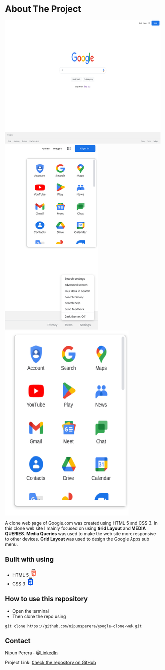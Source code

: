 <!-- ABOUT THE PROJECT -->
# <b>About The Project</b>

<img src="img/01.png" width="800px" height="400px">
<img src="img/03.png" width="300" height="600px">
<img src="img/02.png" width="400px" height="600px">

<p>A clone web page of Google.com was created using HTML 5 and CSS 3. In this clone web site I mainly focused on using <strong>Grid Layout</strong> and <strong>MEDIA QUERIES</strong>. <strong>Media Queries</strong> was used to make the web site more responsive to other devices. <strong>Grid Layout</strong> was used to design the Google Apps sub menu.</p>





## Built with using

* HTML 5 <img src="img/HTML5.png" width=25px>
* CSS 3 <img src="img/CSS3.png" width=25px>
 



## How to use this repository

* Open the terminal
* Then clone the repo using 
```
git clone https://github.com/nipunsperera/google-clone-web.git
```


<!-- CONTACT -->
## Contact

Nipun Perera - [@LinkedIn](https://www.linkedin.com/in/nipunperera96/)

Project Link: [Check the repository on GitHub](https://github.com/nipunsperera/google-clone-web.git)








<!-- MARKDOWN LINKS & IMAGES -->
<!-- https://www.markdownguide.org/basic-syntax/#reference-style-links -->